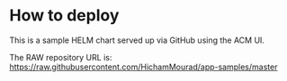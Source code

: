 # How to deploy

This is a sample HELM chart served up via GitHub using the ACM UI.

The RAW repository URL is:  https://raw.githubusercontent.com/HichamMourad/app-samples/master


